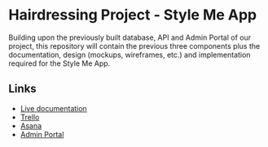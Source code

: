 # Hairdressing Project - Style Me App

Building upon the previously built database, API and Admin Portal of our project, this repository will contain the previous three components plus the documentation, design (mockups, wireframes, etc.) and implementation required for the Style Me App. 

## Links
- [Live documentation](https://hairdressingproject.github.io/docs/ "Documentation")
- [Trello](https://trello.com/b/oVGT3m0P "Trello board")
- [Asana](https://app.asana.com/0/1186184789889534/board "Asana board")
- [Admin Portal](https://styleme.best "Admin Portal")

